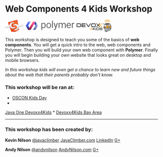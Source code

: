 # Web Components 4 Kids Workshop

![Web Components Logo](images/webcomponentslogo.png)
![Polymer Logo](images/polymerlogo.png)
![Devoxx4Kids Logo](images/devoxx4kidslogo.png)

This workshop is designed to teach you some of the basics of **web components**.  You will get a quick intro to the web, web components and Polymer.  Then you will build your own web component with  **Polymer**.  Finally you will begin building your own website that looks great on desktop and mobile browsers.

*In this workshop kids will even get a chance to learn new and future things about the web that their parents probably don't know.*


### This workshop will be ran at:
* [OSCON Kids Day](http://www.oscon.com/open-source-2015/public/schedule/detail/43598)
* 
[Java One Devoxx4Kids](https://www.oracle.com/javaone/javaone4kids.html)
* 
[Devoxx4Kids Bay Area](http://www.meetup.com/Devoxx4Kids-BayArea/)


---



###  This workshop has been created by:
**Kevin Nilson** 
[@javaclimber](https://twitter.com/javaclimber)  [JavaClimber.com](http://www.javaclimber.com)
[LinkedIn](https://www.linkedin.com/in/kevinnilson)
[G+](https://google.com/+KevinNilson)


**Andy Nilson** 
[@andynilson](https://twitter.com/andy_nilson)
[AndyNilson.com](http://www.andynilson.com)
[G+](https://google.com/+AndyNilson123)

